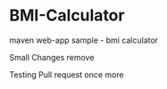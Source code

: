 BMI-Calculator
==============

maven web-app sample - bmi calculator

Small Changes remove 

Testing Pull request once more

